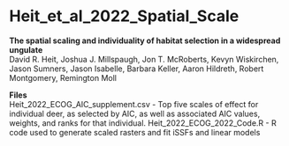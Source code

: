 # Heit_et_al_2022_Spatial_Scale

**The spatial scaling and individuality of habitat selection in a widespread ungulate**   
David R. Heit, Joshua J. Millspaugh, Jon T. McRoberts, Kevyn Wiskirchen, Jason Sumners, Jason Isabelle, Barbara Keller, Aaron Hildreth, Robert Montgomery, Remington Moll

**Files**   
Heit_2022_ECOG_AIC_supplement.csv  -  Top five scales of effect for individual deer, as selected by AIC, as well as associated AIC values, weights, and ranks for that individual.
Heit_2022_ECOG_2022_Code.R - R code used to generate scaled rasters and fit iSSFs and linear models
